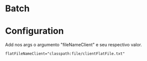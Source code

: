 # Batch
# Configuration
Add nos args o argumento "fileNameClient" e seu respectivo valor.
```
flatFileNameClient="classpath:file/clientFlatFile.txt"
```